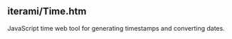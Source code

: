 iterami/Time.htm
----------------

JavaScript time web tool for generating timestamps and converting dates.
